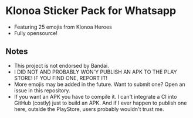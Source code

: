 # Klonoa Sticker Pack for Whatsapp

  - Featuring 25 emojis from Klonoa Heroes
  - Fully opensource!

## Notes

 - This project is not endorsed by Bandai.
 - I DID NOT AND PROBABLY WON'Y PUBLISH AN APK TO THE PLAY STORE! IF YOU FIND ONE, REPORT IT!
 - More emojis may be added in the future. Want to submit one? Open an issue in this repository.
 - If you want an APK you have to compile it. I can't integrate a CI into GitHub (costly) just to build an APK. And if I ever happen to publish one here, outside the PlayStore, users probably wouldn't trust me.